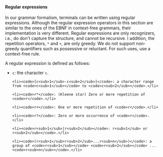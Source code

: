
<div markdown="1">

#### Regular expressions

<p>In our grammar formalism, terminals can be written using regular expressions.
Although the regular expression operators in this section are similar to the ones
of the EBNF in context-free grammars, their implementation is very different.
Regular expressions are only recognizers, i.e., do don't capture the structure,
and cannot be recursive. I addition, the repetition operators, <code>*</code> 
and <code>+</code>, are only greedy. We do not support non-greedy
quantifiers such as possessive or reluctant. For such uses, use a context-free rule.</p>

<p>A regular expression is defined as follows:</p>

<ul>
    <li><code>c</code>: the character <code>c</code>.</li>

    <li><code>[c<sub>1</sub>-c<sub>2</sub>]</code>: a character range from <code>c<sub>1</sub></code> to <code>c<sub>2</sub></code>.</li>

	<li><code>r*</code>: (Kleene star) Zero or more repetition of <code>r</code>.</li>

	<li><code>r+</code>: One or more repetition of <code>r</code>.</li>

	<li><code>r?</code>: Zero or more occurrence of <code>r</code>.</li>

	<li><code>r<sub>1</sub>|r<sub>2</sub></code>: r<sub>1</sub> or r<sub>2</sub></code>.</li>

	<li><code>(r<sub>1</sub>r<sub>2</sub>...r<sub>n</sub>)</code>: a group of <code>r<sub>1</sub></code> <code>r<sub>2</sub></code> ... <code>r<sub>n</sub></code>.</li>	

</ul>

</div>